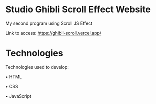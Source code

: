 # Studio Ghibli Scroll Effect Website
My second program using Scroll JS Effect

Link to access: https://ghibli-scroll.vercel.app/

# Technologies

Technologies used to develop:

• HTML

• CSS

• JavaScript
